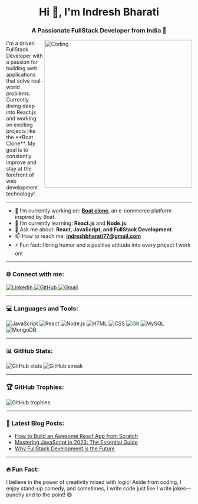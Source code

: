 <h1 align="center">Hi 👋, I'm Indresh Bharati</h1>
<h3 align="center">A Passionate FullStack Developer from India 🚀</h3>

<img align="right" alt="Coding" width="400" src="https://cdn.dribbble.com/users/1162077/screenshots/3848914/programmer.gif">

<p align="left">I'm a driven FullStack Developer with a passion for building web applications that solve real-world problems. Currently diving deep into React.js and working on exciting projects like the **Boat Clone**. My goal is to constantly improve and stay at the forefront of web development technology!</p>

---

- 🔭 I’m currently working on: **[Boat clone](#)**, an e-commerce platform inspired by Boat.
- 🌱 I’m currently learning: **React.js** and **Node.js**.
- 💬 Ask me about: **React, JavaScript, and FullStack Development**.
- 📫 How to reach me: **indreshbharati77@gmail.com**
- ⚡ Fun fact: I bring humor and a positive attitude into every project I work on!

---

<h3 align="left">🌐 Connect with me:</h3>
<p align="left">
   <a href="https://linkedin.com/in/yourprofile" target="_blank">
      <img src="https://img.shields.io/badge/LinkedIn-0077B5?style=for-the-badge&logo=linkedin&logoColor=white" alt="LinkedIn"/>
   </a>
   <a href="https://github.com/yourusername" target="_blank">
      <img src="https://img.shields.io/badge/GitHub-181717?style=for-the-badge&logo=github&logoColor=white" alt="GitHub"/>
   </a>
   <a href="mailto:indreshbharati77@gmail.com">
      <img src="https://img.shields.io/badge/Gmail-D14836?style=for-the-badge&logo=gmail&logoColor=white" alt="Gmail"/>
   </a>
</p>

---

<h3 align="left">💻 Languages and Tools:</h3>
<p align="left">
   <img src="https://img.shields.io/badge/JavaScript-F7DF1E?style=for-the-badge&logo=javascript&logoColor=black" alt="JavaScript"/>
   <img src="https://img.shields.io/badge/React-61DAFB?style=for-the-badge&logo=react&logoColor=black" alt="React"/>
   <img src="https://img.shields.io/badge/Node.js-339933?style=for-the-badge&logo=nodedotjs&logoColor=white" alt="Node.js"/>
   <img src="https://img.shields.io/badge/HTML-E34F26?style=for-the-badge&logo=html5&logoColor=white" alt="HTML"/>
   <img src="https://img.shields.io/badge/CSS-1572B6?style=for-the-badge&logo=css3&logoColor=white" alt="CSS"/>
   <img src="https://img.shields.io/badge/Git-F05032?style=for-the-badge&logo=git&logoColor=white" alt="Git"/>
   <img src="https://img.shields.io/badge/MySQL-4479A1?style=for-the-badge&logo=mysql&logoColor=white" alt="MySQL"/>
   <img src="https://img.shields.io/badge/MongoDB-47A248?style=for-the-badge&logo=mongodb&logoColor=white" alt="MongoDB"/>
</p>

---

<h3 align="left">📊 GitHub Stats:</h3>
<p align="left">
   <img src="https://github-readme-stats.vercel.app/api?username=yourusername&show_icons=true&theme=radical" alt="GitHub stats" />
   <img src="https://github-readme-streak-stats.herokuapp.com/?user=yourusername&theme=radical" alt="GitHub streak" />
</p>

---

<h3 align="left">🏆 GitHub Trophies:</h3>
<p align="left">
   <img src="https://github-profile-trophy.vercel.app/?username=yourusername&theme=onedark" alt="GitHub trophies"/>
</p>

---

<h3 align="left">📝 Latest Blog Posts:</h3>
<ul>
   <li><a href="https://yourblog.com/post1">How to Build an Awesome React App from Scratch</a></li>
   <li><a href="https://yourblog.com/post2">Mastering JavaScript in 2023: The Essential Guide</a></li>
   <li><a href="https://yourblog.com/post3">Why FullStack Development is the Future</a></li>
</ul>

---

<h3 align="left">🔥 Fun Fact:</h3>
<p>I believe in the power of creativity mixed with logic! Aside from coding, I enjoy stand-up comedy, and sometimes, I write code just like I write jokes—punchy and to the point! 😄</p>
